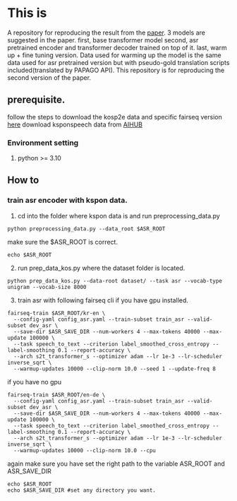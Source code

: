 # This is
A repository for reproducing the result from the [paper](https://arxiv.org/abs/2107.02875).
3 models are suggested in the paper. 
first, base transformer model
second, asr pretrained encoder and transformer decoder trained on top of it.
last, warm up + fine tuning version. Data used for warming up the model is the same data used for asr pretrained version but with pseudo-gold translation scripts included(translated by PAPAGO API).
This repository is for reproducing the second version of the paper.

## prerequisite.
follow the steps to download the kosp2e data and specific fairseq version [here](https://github.com/warnikchow/kosp2e)
download ksponspeech data from [AIHUB](https://aihub.or.kr/aihubdata/data/view.do?currMenu=115&topMenu=100&aihubDataSe=realm&dataSetSn=123)
### Environment setting
1. python >= 3.10 

## How to 
### train asr encoder with kspon data.
1. cd into the folder where kspon data is and run preprocessing_data.py
```
python preprocessing_data.py --data_root $ASR_ROOT
```

make sure the $ASR_ROOT is correct.
```
echo $ASR_ROOT
```

2. run prep_data_kos.py where the dataset folder is located.
```
python prep_data_kos.py --data-root dataset/ --task asr --vocab-type unigram --vocab-size 8000
```

3. train asr with following fairseq cli 
if you have gpu installed.
```
fairseq-train $ASR_ROOT/kr-en \
  --config-yaml config_asr.yaml --train-subset train_asr --valid-subset dev_asr \
  --save-dir $ASR_SAVE_DIR --num-workers 4 --max-tokens 40000 --max-update 100000 \
  --task speech_to_text --criterion label_smoothed_cross_entropy --label-smoothing 0.1 --report-accuracy \
  --arch s2t_transformer_s --optimizer adam --lr 1e-3 --lr-scheduler inverse_sqrt \
  --warmup-updates 10000 --clip-norm 10.0 --seed 1 --update-freq 8
```

if you have no gpu
```
fairseq-train $ASR_ROOT/en-de \
  --config-yaml config_asr.yaml --train-subset train_asr --valid-subset dev_asr \
  --save-dir $ASR_SAVE_DIR --num-workers 4 --max-tokens 40000 --max-update 100000 \
  --task speech_to_text --criterion label_smoothed_cross_entropy --label-smoothing 0.1 --report-accuracy \
  --arch s2t_transformer_s --optimizer adam --lr 1e-3 --lr-scheduler inverse_sqrt \
  --warmup-updates 10000 --clip-norm 10.0 --cpu
```

again make sure you have set the right path to the variable ASR_ROOT and ASR_SAVE_DIR
```
echo $ASR_ROOT
echo $ASR_SAVE_DIR #set any directory you want. 
```


 